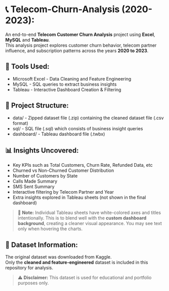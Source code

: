 # 📞 Telecom-Churn-Analysis (2020-2023):
An end-to-end **Telecom Customer Churn Analysis** project using **Excel**, **MySQL** and **Tableau**.  
This analysis project explores customer churn behavior, telecom partner influence, and subscription patterns across the years **2020 to 2023**.

## 🔧 Tools Used:
- Microsoft Excel - Data Cleaning and Feature Engineering
- MySQL - SQL queries to extract business insights 
- Tableau - Interactive Dashboard Creation & Filtering

## 📂 Project Structure:
- data/ - Zipped dataset file (.zip) containing the cleaned dataset file (.csv format)
- sql/ - SQL file (.sql) which consists of business insight queries  
- dashboard/ - Tableau dashboard file (.twbx)

## 📊 Insights Uncovered:
- Key KPIs such as Total Customers, Churn Rate, Refunded Data, etc
- Churned vs Non-Churned Customer Distribution
- Number of Customers by State
- Calls Made Summary
- SMS Sent Summary
- Interactive filtering by Telecom Partner and Year
- Extra insights explored in Tableau sheets (not shown in the final dashboard)

> 🧩 **Note:** Individual Tableau sheets have white-colored axes and titles intentionally. 
This is to blend well with the **custom dashboard background**, creating a cleaner visual appearance. You may see text only when hovering the charts.

## 📁 **Dataset Information:** 
The original dataset was downloaded from Kaggle.  
Only the **cleaned and feature-engineered** dataset is included in this repository for analysis.

> ⚠️ **Disclaimer:** This dataset is used for educational and portfolio purposes only.
